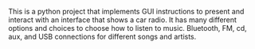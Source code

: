 This is a python project that implements GUI instructions to present and interact with an interface that shows a car radio. It has many different options and choices to 
choose how to listen to music. Bluetooth, FM, cd, aux, and USB connections for different songs and artists.  
